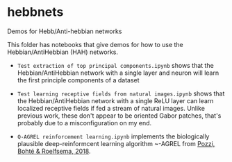 # hebbnets
Demos for Hebb/Anti-hebbian networks

This folder has notebooks that give demos for how to use the Hebbian/AntiHebbian (HAH) networks.

* `Test extraction of top principal components.ipynb` shows that the Hebbian/AntiHebbian network with a single layer and neuron will learn the first principle components of a dataset

* `Test learning receptive fields from natural images.ipynb` shows that the Hebbian/AntiHebbian network with a single ReLU layer can learn localized receptive fields if fed a stream of natural images. Unlike previous work, these don't appear to be oriented Gabor patches, that's probably due to a misconfiguration on my end.


* `Q-AGREL reinforcement learning.ipynb` implements the biologically plausible deep-reinformcent learning algorithm ~-AGREL from [Pozzi, Bohté & Roelfsema, 2018](https://arxiv.org/abs/1811.01768).